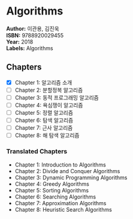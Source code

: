 # Algorithms

**Author:** 이관용, 김진욱 <br/>
**ISBN:** 9788920029455 <br/>
**Year:** 2018 <br/>
**Labels:** Algorithms

## Chapters
- [x] Chapter 1: 알고리즘 소개
- [ ] Chapter 2: 분할정복 알고리즘
- [ ] Chapter 3: 동적 프로그래밍 알고리즘
- [ ] Chapter 4: 욕심쟁이 알고리즘
- [ ] Chapter 5: 정렬 알고리즘
- [ ] Chapter 6: 탐색 알고리즘
- [ ] Chapter 7: 근사 알고리즘
- [ ] Chapter 8: 해 탐색 알고리즘

### Translated Chapters
- Chapter 1: Introduction to Algorithms
- Chapter 2: Divide and Conquer Algorithms
- Chapter 3: Dynamic Programming Algorithms
- Chapter 4: Greedy Algorithms
- Chapter 5: Sorting Algorithms
- Chapter 6: Searching Algorithms
- Chapter 7: Approximation Algorithms
- Chapter 8: Heuristic Search Algorithms
